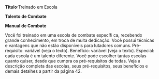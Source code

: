 **Titulo**:Treinado em Escola

**Talento de Combate**

**Manual de Combate**

 Você foi treinado em uma escola de combate específi ca, recebendo grande conhecimento, em troca de muita dedicação. Você possui técnicas e vantagens que não estão disponíveis para lutadores comuns. Pré-requisito: variável (veja o texto). Benefício: variável (veja o texto). Especial: cada escola é um talento diferente. Você pode escolher tantas escolas quanto quiser, desde que cumpra os pré-requisitos de todas. Veja a descrição completa das escolas, seus pré-requisitos, seus benefícios e demais detalhes a partir da página 42.